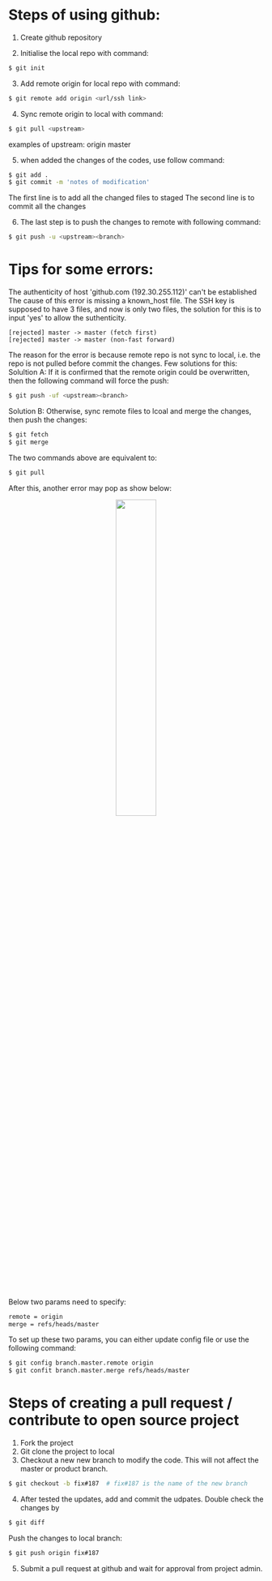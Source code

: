 # Steps of using github:
1. Create github repository

2. Initialise the local repo with command:
```bash
$ git init
```

3. Add remote origin for local repo with command:
```bash
$ git remote add origin <url/ssh link>
```

4. Sync remote origin to local with command:
```bash
$ git pull <upstream>
```
examples of upstream: origin master

5. when added the changes of the codes, use follow command:
```bash
$ git add .
$ git commit -m 'notes of modification'
```
The first line is to add all the changed files to staged
The second line is to commit all the changes

6. The last step is to push the changes to remote with following command:
```bash
$ git push -u <upstream><branch>
```

# Tips for some errors:
The authenticity of host 'github.com (192.30.255.112)' can't be established
The cause of this error is missing a known_host file. The SSH key is supposed to have 3 files, and now is only two files, the solution for this is to input 'yes' to allow the suthenticity.
```
[rejected] master -> master (fetch first)
[rejected] master -> master (non-fast forward)
```

The reason for the error is because remote repo is not sync to local, i.e. the repo is not pulled before commit the changes. 
Few solutions for this:
Solultion A:
If it is confirmed that the remote origin could be overwritten, then the following command will force the push:
```bash
$ git push -uf <upstream><branch>
```

Solution B:
Otherwise, sync remote files to lcoal and merge the changes, then push the changes:
```bash
$ git fetch
$ git merge
```
The two commands above are equivalent to:
```bash
$ git pull
```
After this, another error may pop as show below:
<p align="center"><img width="40%" src="https://img-blog.csdn.net/20170216141449767" /></p>

Below two params need to specify:
```bash
remote = origin
merge = refs/heads/master
```
To set up these two params, you can either update config file or use the following command:
```bash
$ git config branch.master.remote origin
$ git confit branch.master.merge refs/heads/master
```

# Steps of creating a pull request / contribute to open source project
1. Fork the project
2. Git clone the project to local
3. Checkout a new new branch to modify the code. This will not affect the master or product branch.
```bash
$ git checkout -b fix#187  # fix#187 is the name of the new branch
```
4. After tested the updates, add and commit the udpates. Double check the changes by
```bash
$ git diff
```
Push the changes to local branch:
```bash
$ git push origin fix#187
```
5. Submit a pull request at github and wait for approval from project admin.